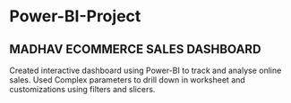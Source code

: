 # Power-BI-Project
## MADHAV ECOMMERCE SALES DASHBOARD
Created interactive dashboard using Power-BI to track and analyse online sales.
Used Complex parameters to drill down in worksheet and customizations using filters and slicers.
